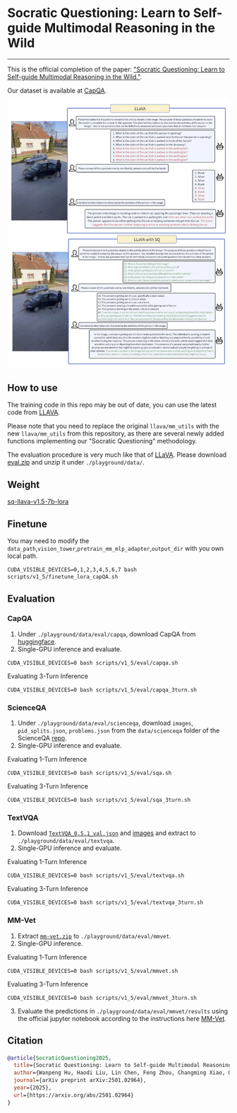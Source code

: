 # Socratic Questioning: Learn to Self-guide Multimodal Reasoning in the Wild
---

This is the official completion of the paper: ["Socratic Questioning: Learn to Self-guide Multimodal Reasoning in the Wild."](https://arxiv.org/abs/2501.02964).

Our dataset is available at [CapQA](https://huggingface.co/datasets/wphu/CapQA).

<div style="text-align: center;">
  <a href="./images/comparision_questions_gen.pdf">
    <img src="./images/comparision_questions_gen.png" alt="Comparison Questions" width="700">
  </a>
</div>


## How to use

The training code in this repo may be out of date, you can use the latest code from [LLAVA](https://github.com/haotian-liu/LLaVA).

Please note that you need to replace the original `llava/mm_utils` with the new `llava/mm_utils` from this repository, as there are several newly added functions implementing our "Socratic Questioning" methodology.

The evaluation procedure is very much like that of [LLaVA](https://github.com/haotian-liu/LLaVA/blob/main/docs/Evaluation.md). Please download [eval.zip](https://drive.google.com/file/d/1atZSBBrAX54yYpxtVVW33zFvcnaHeFPy/view?usp=sharing) and unzip it under `./playground/data/`. 


## Weight

[sq-llava-v1.5-7b-lora](https://huggingface.co/wphu/sq-llava-v1.5-7b-lora/tree/main)


## Finetune

You may need to modify the `data_path`,`vision_tower`,`pretrain_mm_mlp_adapter`,`output_dir` with you own local path.

```
CUDA_VISIBLE_DEVICES=0,1,2,3,4,5,6,7 bash scripts/v1_5/finetune_lora_capQA.sh
```


## Evaluation
### CapQA

1. Under `./playground/data/eval/capqa`, download CapQA from [huggingface]([https://github.com/lupantech/ScienceQA](https://huggingface.co/datasets/wphu/CapQA/tree/main)).
2. Single-GPU inference and evaluate.

```Shell
CUDA_VISIBLE_DEVICES=0 bash scripts/v1_5/eval/capqa.sh
```

Evaluating 3-Turn Inference
```Shell
CUDA_VISIBLE_DEVICES=0 bash scripts/v1_5/eval/capqa_3turn.sh
```

### ScienceQA

1. Under `./playground/data/eval/scienceqa`, download `images`, `pid_splits.json`, `problems.json` from the `data/scienceqa` folder of the ScienceQA [repo](https://github.com/lupantech/ScienceQA).
2. Single-GPU inference and evaluate.

Evaluating 1-Turn Inference
```Shell
CUDA_VISIBLE_DEVICES=0 bash scripts/v1_5/eval/sqa.sh
```
Evaluating 3-Turn Inference
```Shell
CUDA_VISIBLE_DEVICES=0 bash scripts/v1_5/eval/sqa_3turn.sh
```
### TextVQA

1. Download [`TextVQA_0.5.1_val.json`](https://dl.fbaipublicfiles.com/textvqa/data/TextVQA_0.5.1_val.json) and [images](https://dl.fbaipublicfiles.com/textvqa/images/train_val_images.zip) and extract to `./playground/data/eval/textvqa`.
2. Single-GPU inference and evaluate.

Evaluating 1-Turn Inference
```Shell
CUDA_VISIBLE_DEVICES=0 bash scripts/v1_5/eval/textvqa.sh
```

Evaluating 3-Turn Inference
```Shell
CUDA_VISIBLE_DEVICES=0 bash scripts/v1_5/eval/textvqa_3turn.sh
```
### MM-Vet

1. Extract [`mm-vet.zip`](https://github.com/yuweihao/MM-Vet/releases/download/v1/mm-vet.zip) to `./playground/data/eval/mmvet`.
2. Single-GPU inference.

Evaluating 1-Turn Inference
```Shell
CUDA_VISIBLE_DEVICES=0 bash scripts/v1_5/eval/mmvet.sh
```
Evaluating 3-Turn Inference
```Shell
CUDA_VISIBLE_DEVICES=0 bash scripts/v1_5/eval/mmvet_3turn.sh
```

3. Evaluate the predictions in `./playground/data/eval/mmvet/results` using the official jupyter notebook according to the instructions here [MM-Vet](https://github.com/yuweihao/MM-Vet).

## Citation

```bibtex
@article{SocraticQuestioning2025,
  title={Socratic Questioning: Learn to Self-guide Multimodal Reasoning in the Wild},
  author={Wanpeng Hu, Haodi Liu, Lin Chen, Feng Zhou, Changming Xiao, Qi Yang, Changshui Zhang},
  journal={arXiv preprint arXiv:2501.02964},
  year={2025},
  url={https://arxiv.org/abs/2501.02964}
}
